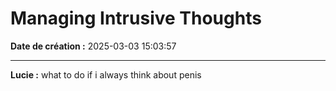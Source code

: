 # Managing Intrusive Thoughts

**Date de création :** 2025-03-03 15:03:57

---

**Lucie :**
what to do if i always think about penis
